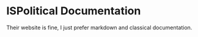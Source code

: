 # ISPolitical Documentation
Their website is fine, I just prefer markdown and classical documentation.
